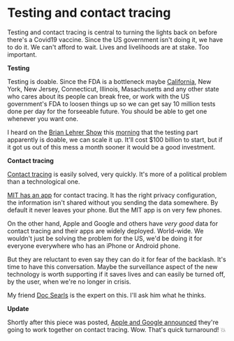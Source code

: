 # Testing and contact tracing
Testing and contact tracing is central to turning the lights back on before there's a Covid19 vaccine. Since the US government isn't doing it, we have to do it. We can't afford to wait. Lives and livelihoods are at stake. Too important.

<b>Testing</b>

Testing is doable. Since the FDA is a bottleneck maybe <a href="https://www.bloomberg.com/opinion/articles/2020-04-09/california-declares-independence-from-trump-s-coronavirus-plans">California</a>, New York, New Jersey, Connecticut, Illinois, Masachusetts and any other state who cares about its people can break free, or work with the US government's FDA to loosen things up so we can get say 10 million tests done per day for the forseeable future. You should be able to get one whenever you want one.  

I heard on the <a href="https://www.wnyc.org/shows/bl">Brian Lehrer Show</a> this <a href="https://www.wnyc.org/story/how-testing-will-help-us-get-back-regular-life/">morning</a> that the testing part apparently is doable, we can scale it up. It'll cost $100 billion to start, but if it got us out of this mess a month sooner it would be a good investment. 

<b>Contact tracing</b> 

<a href="https://www.npr.org/sections/health-shots/2020/04/10/831200054/cdc-director-very-aggressive-contact-tracing-needed-for-u-s-to-return-to-normal">Contact tracing</a> is easily solved, very quickly. It's more of a political problem than a technological one.

<a href="https://privatekit.mit.edu/">MIT has an app</a> for contact tracing. It has the right privacy configuration, the information isn't shared without you sending the data somewhere. By default it never leaves your phone. But the MIT app is on very few phones. 

On the other hand, Apple and Google and others have <i>very good</i> data for contact tracing and their apps are widely deployed. World-wide. We wouldn't just be solving the problem for the US, we'd be doing it for everyone everywhere who has an iPhone or Android phone. 

But they are reluctant to even say they can do it for fear of the backlash. It's time to have this conversation. Maybe the surveillance aspect of the new technology is worth supporting if it saves lives and can easily be turned off, by the user, when we're no longer in crisis. 

My friend <a href="https://en.wikipedia.org/wiki/Doc_Searls">Doc Searls</a> is the expert on this. I'll ask him what he thinks. 

<b>Update</b>

Shortly after this piece was posted, <a href="https://blog.google/inside-google/company-announcements/apple-and-google-partner-covid-19-contact-tracing-technology">Apple and Google announced</a> they're going to work together on contact tracing. Wow. That's quick turnaround! :boom:

